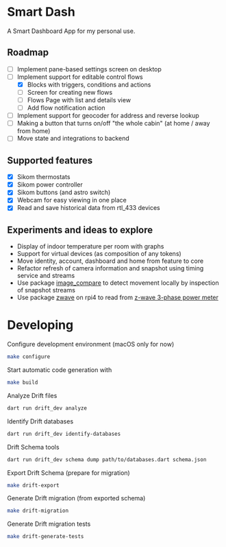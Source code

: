 # Smart Dash

A Smart Dashboard App for my personal use.

## Roadmap

- [ ] Implement pane-based settings screen on desktop
- [ ] Implement support for editable control flows
    * [x] Blocks with triggers, conditions and actions
    * [ ] Screen for creating new flows
    * [ ] Flows Page with list and details view
    * [ ] Add flow notification action
- [ ] Implement support for geocoder for address and reverse lookup
- [ ] Making a button that turns on/off "the whole cabin" (at home / away from home) 
- [ ] Move state and integrations to backend

## Supported features
- [x] Sikom thermostats
- [x] Sikom power controller
- [x] Sikom buttons (and astro switch)
- [x] Webcam for easy viewing in one place
- [x] Read and save historical data from rtl_433 devices
 
## Experiments and ideas to explore

- Display of indoor temperature per room with graphs
- Support for virtual devices (as composition of any tokens)
- Move identity, account, dashboard and home from feature to core
- Refactor refresh of camera information and snapshot using timing service and streams
- Use package [image_compare](https://pub.dev/packages/image_compare) to detect movement locally by inspection of snapshot streams
- Use package [zwave](https://pub.dev/packages/zwave) on rpi4 to read from [z-wave 3-phase power meter](https://www.eldirekte.no/aeotec-strom-maler-3fas-60a-z-wave/cat-p/c/p10637336)


# Developing

Configure development environment (macOS only for now)
```bash
make configure
```

Start automatic code generation with
```bash
make build
```

Analyze Drift files
```bash
dart run drift_dev analyze
```

Identify Drift databases
```bash
dart run drift_dev identify-databases
```

Drift Schema tools
```bash
dart run drift_dev schema dump path/to/databases.dart schema.json
```

Export Drift Schema (prepare for migration)
```bash
make drift-export
```

Generate Drift migration (from exported schema)
```bash
make drift-migration
```

Generate Drift migration tests
```bash
make drift-generate-tests
```